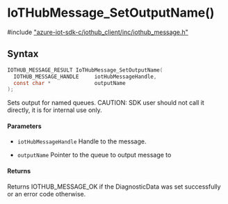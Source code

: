 # IoTHubMessage_SetOutputName()

\#include ["azure-iot-sdk-c/iothub_client/inc/iothub_message.h"](../iot-c-ref-iothub-message-h.md)  

## Syntax

```C
IOTHUB_MESSAGE_RESULT IoTHubMessage_SetOutputName(
  IOTHUB_MESSAGE_HANDLE  	iotHubMessageHandle,
  const char *           	outputName
);

```

Sets output for named queues. CAUTION: SDK user should not call it directly, it is for internal use only.

#### Parameters
* `iotHubMessageHandle` Handle to the message. 

* `outputName` Pointer to the queue to output message to

#### Returns
Returns IOTHUB_MESSAGE_OK if the DiagnosticData was set successfully or an error code otherwise.

